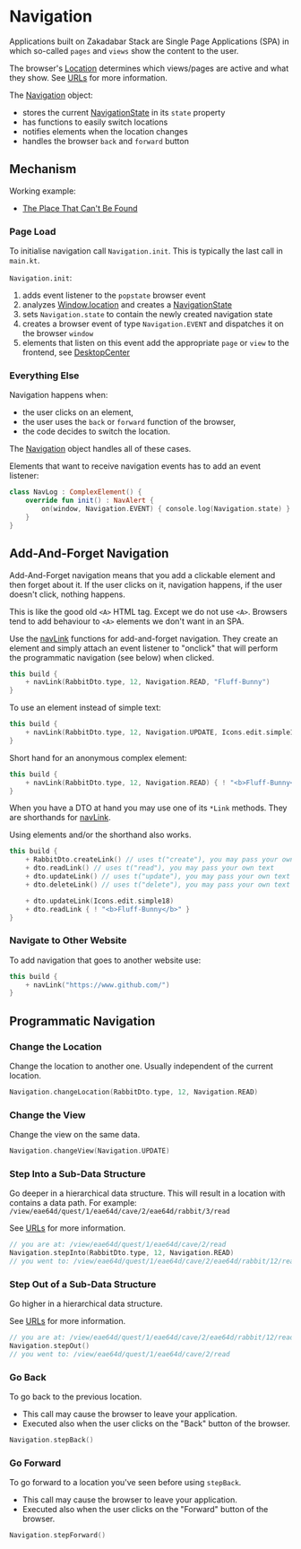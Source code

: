 # Navigation

Applications built on Zakadabar Stack are Single Page Applications (SPA) in which so-called 
`pages` and `views` show the content to the user.

The browser's [Location](https://developer.mozilla.org/en-US/docs/Web/API/Location) determines
which views/pages are active and what they show. See [URLs](../common/URLs.md#View-URLs) for
more information.

The [Navigation](../../../src/jsMain/kotlin/zakadabar/stack/frontend/builtin/navigation/Navigation.kt) object:

- stores the current [NavigationState](../../../src/jsMain/kotlin/zakadabar/stack/frontend/builtin/navigation/NavigationState.kt) in its  `state` property
- has functions to easily switch locations
- notifies elements when the location changes
- handles the browser `back` and `forward` button

## Mechanism

Working example: 
- [The Place That Can't Be Found](https://github.com/spxbhuhb/zakadabar-samples/blob/master/01-beginner/the-place-that-cant-be-found/README.md)

### Page Load

To initialise navigation call `Navigation.init`. This is typically the last call in `main.kt`.

`Navigation.init`:

1. adds event listener to the `popstate` browser event
1. analyzes [Window.location](https://developer.mozilla.org/en-US/docs/Web/API/Location) and creates a
   [NavigationState](../../../src/jsMain/kotlin/zakadabar/stack/frontend/builtin/navigation/Navigation.kt)
1. sets `Navigation.state` to contain the newly created navigation state 
1. creates a browser event of type `Navigation.EVENT` and dispatches it on the browser `window`
1. elements that listen on this event add the appropriate `page` or `view` to the frontend, see [DesktopCenter](../../../src/jsMain/kotlin/zakadabar/stack/frontend/builtin/desktop/DesktopCenter.kt)

### Everything Else

Navigation happens when:

- the user clicks on an element,
- the user uses the `back` or `forward` function of the browser,
- the code decides to switch the location.

The [Navigation](../../../src/jsMain/kotlin/zakadabar/stack/frontend/builtin/navigation/Navigation.kt) object handles
all of these cases.

Elements that want to receive navigation events has to add an event listener:

```kotlin
class NavLog : ComplexElement() {
    override fun init() : NavAlert {
        on(window, Navigation.EVENT) { console.log(Navigation.state) }
    }
}
```

## Add-And-Forget Navigation

Add-And-Forget navigation means that you add a clickable element and then forget about it. If the user
clicks on it, navigation happens, if the user doesn't click, nothing happens. 

This is like the good old `<A>` HTML tag. Except we do not use `<A>`.
Browsers tend to add behaviour to `<A>` elements we don't want in an SPA.

Use the [navLink](../../../src/jsMain/kotlin/zakadabar/stack/frontend/builtin/navigation/navLink.kt) functions
for add-and-forget navigation. They create an element and simply attach an event listener to "onclick" that 
will perform the programmatic navigation (see below) when clicked.

```kotlin
this build {
    + navLink(RabbitDto.type, 12, Navigation.READ, "Fluff-Bunny")
}
```

To use an element instead of simple text:

```kotlin
this build {
    + navLink(RabbitDto.type, 12, Navigation.UPDATE, Icons.edit.simple18)
}
```

Short hand for an anonymous complex element:

```kotlin
this build {
    + navLink(RabbitDto.type, 12, Navigation.READ) { ! "<b>Fluff-Bunny</b>" }
}
```

When you have a DTO at hand you may use one of its `*Link` methods. They are shorthands for
[navLink](../../../src/jsMain/kotlin/zakadabar/stack/frontend/builtin/navigation/navLink.kt).

Using elements and/or the shorthand also works.

```kotlin
this build {
    + RabbitDto.createLink() // uses t("create"), you may pass your own text
    + dto.readLink() // uses t("read"), you may pass your own text
    + dto.updateLink() // uses t("update"), you may pass your own text
    + dto.deleteLink() // uses t("delete"), you may pass your own text

    + dto.updateLink(Icons.edit.simple18)
    + dto.readLink { ! "<b>Fluff-Bunny</b>" }
}
```

### Navigate to Other Website

To add navigation that goes to another website use:

```kotlin
this build {
    + navLink("https://www.github.com/")
}
```

## Programmatic Navigation

### Change the Location

Change the location to another one. Usually independent of the current location.

```kotlin
Navigation.changeLocation(RabbitDto.type, 12, Navigation.READ)
```

### Change the View

Change the view on the same data.

```kotlin
Navigation.changeView(Navigation.UPDATE)
```

### Step Into a Sub-Data Structure 

Go deeper in a hierarchical data structure. This will result in a location with
contains a data path. For example: `/view/eae64d/quest/1/eae64d/cave/2/eae64d/rabbit/3/read`

See [URLs](../common/URLs.md#Nested-Data-Paths) for more information.

```kotlin
// you are at: /view/eae64d/quest/1/eae64d/cave/2/read
Navigation.stepInto(RabbitDto.type, 12, Navigation.READ)
// you went to: /view/eae64d/quest/1/eae64d/cave/2/eae64d/rabbit/12/read
```

### Step Out of a Sub-Data Structure 

Go higher in a hierarchical data structure.

See [URLs](../common/URLs.md#Nested-Data-Paths) for more information.

```kotlin
// you are at: /view/eae64d/quest/1/eae64d/cave/2/eae64d/rabbit/12/read
Navigation.stepOut()
// you went to: /view/eae64d/quest/1/eae64d/cave/2/read
```

### Go Back

To go back to the previous location.

- This call may cause the browser to leave your application.
- Executed also when the user clicks on the "Back" button of the browser.

```kotlin
Navigation.stepBack()
```

### Go Forward

To go forward to a location you've seen before using `stepBack`.

- This call may cause the browser to leave your application.
- Executed also when the user clicks on the "Forward" button of the browser.

```kotlin
Navigation.stepForward()
```